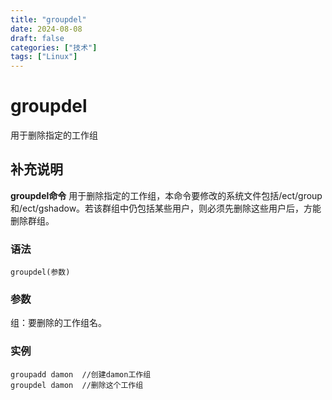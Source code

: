 ```yaml
---
title: "groupdel"
date: 2024-08-08
draft: false
categories: ["技术"]
tags: ["Linux"]
---
```

groupdel
===

用于删除指定的工作组

## 补充说明

**groupdel命令** 用于删除指定的工作组，本命令要修改的系统文件包括/ect/group和/ect/gshadow。若该群组中仍包括某些用户，则必须先删除这些用户后，方能删除群组。

###  语法

```shell
groupdel(参数)
```

###  参数

组：要删除的工作组名。

###  实例

```shell
groupadd damon  //创建damon工作组
groupdel damon  //删除这个工作组
```


